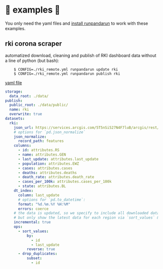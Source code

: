 # :panda_face: examples :panda_face:

You only need the yaml files and [install runpandarun](https://github.com/simonwoerpel/runpandarun#installation)
to work with these examples.

## rki corona scraper

automatized download, cleaning and publish of RKI dashboard data without a line
of python (but bash):

        $ CONFIG=./rki_remote.yml runpandarun update rki
        $ CONFIG=./rki_remote.yml runpandarun publish rki

[yaml file](./rki_remote.yml)

```yaml
storage:
  data_root: ./data/
publish:
  public_root: ./data/public/
  name: rki
  overwrite: true
datasets:
  rki:
    json_url: https://services.arcgis.com/5T5nSi527N4F7luB/arcgis/rest/services/Historic_adm0_v3/FeatureServer/0/query?f=json&where=1%3D1&returnGeometry=false&spatialRel=esriSpatialRelIntersects&outFields=OBJECTID%2CNewCase%2CDateOfDataEntry&orderByFields=DateOfDataEntry%20asc&resultOffset=0&resultRecordCount=2000&cacheHint=true
    # options for `pd.json_normalize`
    json_normalize:
      record_path: features
    columns:
      - id: attributes.RS
      - name: attributes.GEN
      - last_update: attributes.last_update
      - population: attributes.EWZ
      - cases: attributes.cases
      - deaths: attributes.deaths
      - death_rate: attributes.death_rate
      - cases_per_100k: attributes.cases_per_100k
      - state: attributes.BL
    dt_index:
      column: last_update
      # options for `pd.to_datetime`:
      format: "%d.%m.%Y %H:%M"
      errors: coerce
    # the data is updated, so we specify to include all downloaded data
    # but only show the latest data for each region via `sort_values` & `drop_duplicates`
    incremental: true
    ops:
      - sort_values:
          by:
            - id
            - last_update
          reverse: true
      - drop_duplicates:
          subset:
            - id
```
